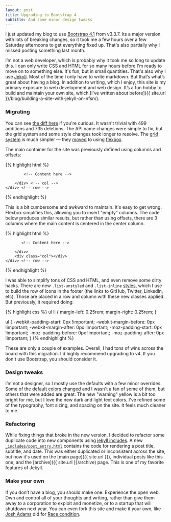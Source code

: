 ```yaml
---
layout: post
title: Upgrading to Bootstrap 4
subtitle: And some minor design tweaks
---
```


I just updated my blog to use [Bootstrap 4.1](https://blog.getbootstrap.com/2018/04/09/bootstrap-4-1/) from v3.3.7. Its a major version with lots of breaking changes, so it took me a few hours over a few Saturday afternoons to get everything fixed up. That's also partially why I missed posting something last month.

<!--excerpt-->

I’m not a web developer, which is probably why it took me so long to update this. I can only write CSS and HTML for so many hours before I'm ready to move on to something else. It's fun, but in small quantities. That's also why I use [Jekyll](https://jekyllrb.com). Most of the time I only have to write markdown. But that’s what’s great about having a blog. In addition to writing, which I enjoy, this site is my primary exposure to web development and web design. It’s a fun hobby to build and maintain your own site, which [I've written about before]({{ site.url }}/blog/building-a-site-with-jekyll-on-nfsn/).

### Migrating

You can see [the diff here](https://github.com/jessesquires/jessesquires.com/pull/75/files) if you're curious. It wasn't  trivial with 499 additions and 735 deletions. The API name changes were simple to fix, but the grid system and some style changes took longer to resolve. The [grid system](https://getbootstrap.com/docs/4.1/layout/grid/) is much simpler &mdash; they [moved](https://getbootstrap.com/docs/4.1/migration/#grid-system) to using [flexbox](https://developer.mozilla.org/en-US/docs/Web/CSS/CSS_Flexible_Box_Layout/Basic_Concepts_of_Flexbox).

The main container for the site was previously defined using columns and offsets:

{% highlight html %}
<div class="container container-fluid">
    <div class="row">
        <div class="col-sm-12 col-sm-offset-0 col-md-10 col-md-offset-1 col-lg-10 col-lg-offset-1">

            <!-- Content here -->

        </div> <!-- col -->
    </div> <!-- row -->
</div> <!-- container -->
{% endhighlight %}

This is a bit cumbersome and awkward to maintain. It's easy to get wrong. Flexbox simplifies this, allowing you to insert "empty" columns. The code below produces similar results, but rather than using offsets, there are 3 columns where the main content is centered in the center column.

{% highlight html %}
<div class="container">
    <div class="row justify-content-md-center">
        <div class="col"></div>
        <div class="col-12 col-md-8">

           <!-- Content here -->

        </div>
        <div class="col"></div>
    </div> <!-- row -->
</div> <!-- container -->
{% endhighlight %}

I was able to simplify tons of CSS and HTML, and even remove some dirty hacks. There are new `.list-unstyled` and `.list-inline` [styles](https://getbootstrap.com/docs/4.0/content/typography/#lists), which I use to build the row of icons in the footer (the links to GitHub, Twitter, LinkedIn, etc). Those are placed in a row and column with these new classes applied. But previously, it required doing:

{% highlight css %}
ul li {
    margin-left: 0.25rem;
    margin-right: 0.25rem;
}

ul {
    -webkit-padding-start: 0px !important;
    -webkit-margin-before: 0px !important;
    -webkit-margin-after: 0px !important;
    -moz-padding-start: 0px !important;
    -moz-padding-before: 0px !important;
    -moz-padding-after: 0px !important;
}
{% endhighlight %}

These are only a couple of examples. Overall, I had tons of wins across the board with this migration. I'd highly recommend upgrading to v4. If you don't use Bootstrap, you should consider it.

### Design tweaks

I’m not a designer, so I mostly use the defaults with a few minor overrides. Some of the [default colors changed](https://getbootstrap.com/docs/4.1/utilities/colors/) and I wasn't a fan of some of them, but others that were added are great. The new "warning" yellow is a bit too bright for me, but I love the new dark and light text colors. I've refined some of the typography, font sizing, and spacing on the site. It feels much cleaner to me.

### Refactoring

While fixing things that broke in the new version, I decided to refactor some duplicate code into new components using [jekyll includes](https://jekyllrb.com/docs/templates/#includes). A new [`_includes/post_entry.html`](https://github.com/jessesquires/jessesquires.com/blob/master/_includes/post_entry.html) contains the code for rendering a post title, subtitle, and date. This was either duplicated or inconsistent across the site, but now it's used on the [main page]({{ site.url }}), individual posts like this one, and the [archive]({{ site.url }}/archive) page. This is one of my favorite features of Jekyll.

### Make your own

If you don’t have a blog, you should make one. Experience the open web. Own and control all of your thoughts and writing, rather than give them away to a corporation to exploit and monetize, or to a startup that will shutdown next year. You can even fork this site and make it your own, like [Josh Adams](https://twitter.com/vermont42/status/983135699493830656) did for [Race condition](http://racecondition.software/blog/programmatic-layout/).

